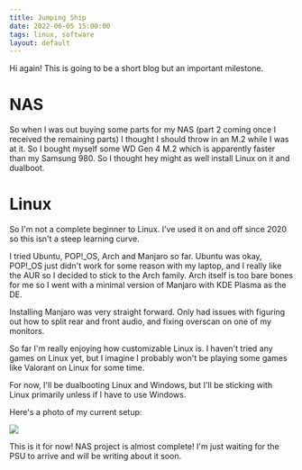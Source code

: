 ```yaml
---
title: Jumping Ship
date: 2022-06-05 15:00:00
tags: linux, software
layout: default
---
```


Hi again! This is going to be a short blog but an important milestone.

# NAS

So when I was out buying some parts for my NAS (part 2 coming once I received the remaining parts) I thought I should throw in an M.2 while I was at it. So I bought myself some WD Gen 4 M.2 which is apparently faster than my Samsung 980. So I thought hey might as well install Linux on it and dualboot.


# Linux

So I'm not a complete beginner to Linux. I've used it on and off since 2020 so this isn't a steep learning curve.

I tried Ubuntu, POP!_OS, Arch and Manjaro so far. Ubuntu was okay, POP!_OS just didn't work for some reason with my laptop, and I really like the AUR so I decided to stick to the Arch family. Arch itself is too bare bones for me so I went with a minimal version of Manjaro with KDE Plasma as the DE.

Installing Manjaro was very straight forward. Only had issues with figuring out how to split rear and front audio, and fixing overscan on one of my monitors.

So far I'm really enjoying how customizable Linux is. I haven't tried any games on Linux yet, but I imagine I probably won't be playing some games like Valorant on Linux for some time.

For now, I'll be dualbooting Linux and Windows, but I'll be sticking with Linux primarily unless if I have to use Windows.

Here's a photo of my current setup:

![](/blog/assets/jumping-ship/desktop.png)

This is it for now! NAS project is almost complete! I'm just waiting for the PSU to arrive and will be writing about it soon.